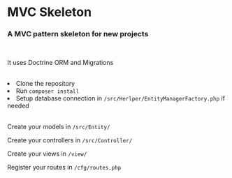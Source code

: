 # MVC Skeleton
<h3>A MVC pattern skeleton for new projects</h3>
<br>
<p>It uses Doctrine ORM and Migrations</p>
<br>
<li>Clone the repository</li>
<li>Run <code>composer install</code></li>
<li>Setup database connection in <code>/src/Herlper/EntityManagerFactory.php</code> if needed</li>
<br>
<p>Create your models in <code>/src/Entity/</code></p>
<p>Create your controllers in <code>/src/Controller/</code></p>
<p>Create your views in <code>/view/</code></p>
<p>Register your routes in <code>/cfg/routes.php</code></p>
